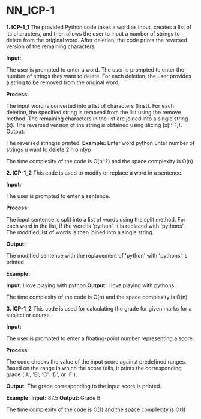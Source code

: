 # NN_ICP-1

**1. ICP-1_1**
The provided Python code takes a word as input, creates a list of its characters, and then allows the user to input a number of strings to delete from the original word. After deletion, the code prints the reversed version of the remaining characters.

**Input:**

The user is prompted to enter a word.
The user is prompted to enter the number of strings they want to delete.
For each deletion, the user provides a string to be removed from the original word.

**Process:**

The input word is converted into a list of characters (linst).
For each deletion, the specified string is removed from the list using the remove method.
The remaining characters in the list are joined into a single string (x).
The reversed version of the string is obtained using slicing (x[::-1]).
Output:

The reversed string is printed.
**Example:**
Enter word
python
Enter number of strings u want to delete
2
h
o
ntyp

The time complexity of the code is O(n^2) and the space complexity is O(n)


**2. ICP-1_2**
This code is used to modify or replace a word in a sentence.

**Input:**

The user is prompted to enter a sentence.

**Process:**

The input sentence is split into a list of words using the split method.
For each word in the list, if the word is 'python', it is replaced with 'pythons'.
The modified list of words is then joined into a single string.

**Output:**

The modified sentence with the replacement of 'python' with 'pythons' is printed

**Example:**

**Input:** 
I love playing with python
**Output:**
I love playing with pythons

The time complexity of the code is O(n) and the space complexity is O(n)

**3. ICP-1_2**
This code is used for calculating the grade for given marks for a subject or course.

**Input:**

The user is prompted to enter a floating-point number representing a score.

**Process:**

The code checks the value of the input score against predefined ranges.
Based on the range in which the score falls, it prints the corresponding grade ('A', 'B', 'C', 'D', or 'F').

**Output:**
The grade corresponding to the input score is printed.

**Example:**
**Input:**
87.5
**Output:**
Grade B

The time complexity of the code is O(1) and the space complexity is O(1)





